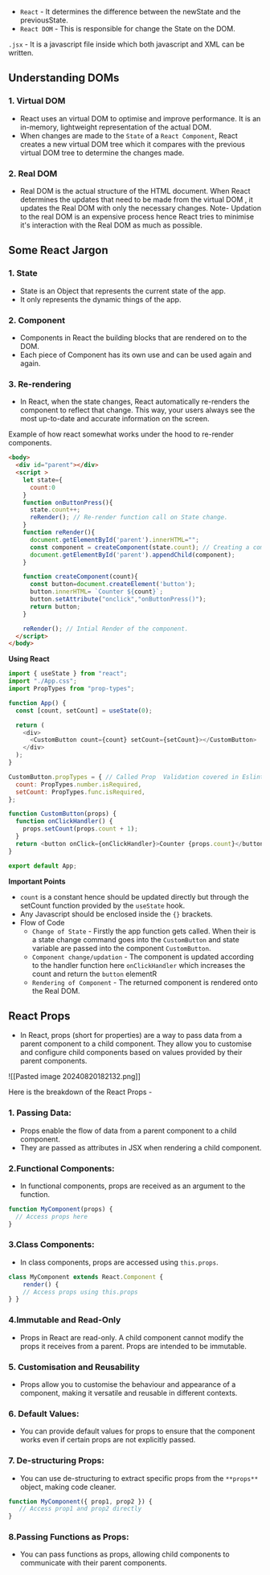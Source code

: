 - `React` - It determines the difference between the newState and the previousState.
- `React DOM` - This is responsible for change the State on the DOM.

`.jsx` - It is a javascript file inside which both javascript and XML can be written.
## Understanding DOMs

### 1. Virtual DOM

- React uses an virtual DOM to optimise and improve performance. It is an in-memory, lightweight representation of the actual DOM.
- When changes are made to the `State` of a `React Component`, React creates a new virtual DOM tree which it compares with the previous virtual DOM tree to determine the changes made.
### 2. Real DOM

- Real DOM is the actual structure of the HTML document. When React determines the updates that need to be made from the virtual DOM , it updates the Real DOM with only the necessary changes.
Note- Updation to the real DOM is an expensive process hence React tries to minimise it's interaction with the Real DOM as much as possible.

## Some React Jargon

### 1. State
- State is an Object that represents the current state of the app.
- It only represents the dynamic things of the app.
### 2. Component
- Components in React the building blocks that are rendered on to the DOM.
- Each piece of Component has its own use and can be used again and again.
### 3. Re-rendering 
- In React, when the state changes, React automatically re-renders the component to reflect that change. This way, your users always see the most up-to-date and accurate information on the screen.

Example of how react somewhat works under the hood to re-render components.
```html
<body>
  <div id="parent"></div>
  <script >
    let state={
      count:0
    }
    function onButtonPress(){
      state.count++;
      reRender(); // Re-render function call on State change.
    }
    function reRender(){
      document.getElementById('parent').innerHTML="";
      const component = createComponent(state.count); // Creating a component.
      document.getElementById('parent').appendChild(component);
    }

    function createComponent(count){
      const button=document.createElement('button');
      button.innerHTML= `Counter ${count}`;
      button.setAttribute("onclick","onButtonPress()");
      return button;
    }

    reRender(); // Intial Render of the component.
  </script>
</body>
```


**Using React**

```js
import { useState } from "react";
import "./App.css";
import PropTypes from "prop-types";

function App() {
  const [count, setCount] = useState(0);

  return (
    <div>
      <CustomButton count={count} setCount={setCount}></CustomButton>
    </div>
  );
}

CustomButton.propTypes = { // Called Prop  Validation covered in Eslint.
  count: PropTypes.number.isRequired,
  setCount: PropTypes.func.isRequired,
};

function CustomButton(props) {
  function onClickHandler() {
    props.setCount(props.count + 1);
  }
  return <button onClick={onClickHandler}>Counter {props.count}</button>;
}

export default App;
```

**Important Points** 
- `count` is a constant hence should be updated directly but through the setCount function provided by the `useState` hook.
- Any Javascript should be enclosed inside the `{}` brackets.
- Flow of Code 
     - `Change of State` - Firstly the app function gets called. When their is a state change command goes into the `CustomButton` and state variable are passed into  the component `CustomButton`.
     - `Component change/updation` - The component is updated according to the handler function here `onClickHandler` which increases the count and return the `button` elementR
     - `Rendering of Component` - The returned component is rendered onto the Real DOM.


## React Props

- In React, props (short for properties) are a way to pass data from a parent component to a child component. They allow you to customise and configure child components based on values provided by their parent components.

![[Pasted image 20240820182132.png]]

Here is the breakdown of the React Props - 
### 1. Passing Data: 
- Props enable the flow of data from a parent component to a child component.
- They are passed as attributes in JSX when rendering a child component.
### 2.Functional Components:
- In functional components, props are received as an argument to the function.

```js
function MyComponent(props) {
  // Access props here
}
```
### 3.Class Components:
- In class components, props are accessed using `this.props`.

```js
class MyComponent extends React.Component {   
    render() {    
    // Access props using this.props 
} }
```

### 4.Immutable and Read-Only
- Props in React are read-only. A child component cannot modify the props it receives from a parent. Props are intended to be immutable.

### 5. Customisation and Reusability
- Props allow you to customise the behaviour and appearance of a component, making it versatile and reusable in different contexts.

### 6. Default Values:
- You can provide default values for props to ensure that the component works even if certain props are not explicitly passed.

### 7. De-structuring Props:
- You can use de-structuring to extract specific props from the `**props**` object, making code cleaner.
```js
function MyComponent({ prop1, prop2 }) {   
   // Access prop1 and prop2 directly 
}
```

### 8.Passing Functions as Props:
- You can pass functions as props, allowing child components to communicate with their parent components.